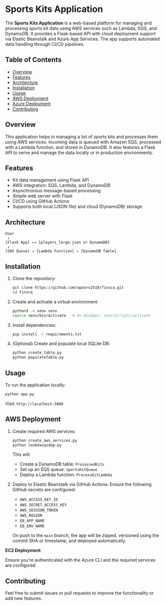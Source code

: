 # Sports Kits Application

The **Sports Kits Application** is a web-based platform for managing and processing sports kit data using AWS services such as Lambda, SQS, and DynamoDB. It provides a Flask-based API with cloud deployment support via Elastic Beanstalk and Azure App Services. The app supports automated data handling through CI/CD pipelines.

## Table of Contents

- [Overview](#overview)
- [Features](#features)
- [Architecture](#architecture)
- [Installation](#installation)
- [Usage](#usage)
- [AWS Deployment](#aws-deployment)
- [Azure Deployment](#azure-deployment)
- [Contributing](#contributing)

## Overview

This application helps in managing a list of sports kits and processes them using AWS services. Incoming data is queued with Amazon SQS, processed with a Lambda function, and stored in DynamoDB. It also features a Flask API to serve and manage the data locally or in production environments.

## Features

- Kit data management using Flask API
- AWS integration: SQS, Lambda, and DynamoDB
- Asynchronous message-based processing
- Simple web server with Flask
- CI/CD using GitHub Actions
- Supports both local (JSON file) and cloud (DynamoDB) storage

## Architecture

```
User
 ↓
[Flask App] ←→ [players_large.json or DynamoDB]
 ↓
[SQS Queue] → [Lambda Function] → [DynamoDB Table]
```

## Installation

1. Clone the repository:
   ```bash
   git clone https://github.com/apoorv2510/finsca.git
   cd finsca
   ```

2. Create and activate a virtual environment:
   ```bash
   python3 -m venv venv
   source venv/bin/activate   # On Windows: venv\Scripts\activate
   ```

3. Install dependencies:
   ```bash
   pip install -r requirements.txt
   ```

4. (Optional) Create and populate local SQLite DB:
   ```bash
   python create_table.py
   python populateTable.py
   ```

## Usage

To run the application locally:
```bash
python app.py
```

Visit: `http://localhost:5000`

## AWS Deployment

1. Create required AWS services:
   ```bash
   python create_aws_services.py
   python lanbdasqsdep.py
   ```

   This will:
   - Create a DynamoDB table: `ProcessedKits`
   - Set up an SQS queue: `SportsKitQueue`
   - Deploy a Lambda function: `ProcessKitLambda`

2. Deploy to Elastic Beanstalk via GitHub Actions:
   Ensure the following GitHub secrets are configured:
   - `AWS_ACCESS_KEY_ID`
   - `AWS_SECRET_ACCESS_KEY`
   - `AWS_SESSION_TOKEN`
   - `AWS_REGION`
   - `EB_APP_NAME`
   - `EB_ENV_NAME`

   On push to the `main` branch, the app will be zipped, versioned using the commit SHA or timestamp, and deployed automatically.

**EC2 Deployment**

Ensure you're authenticated with the Azure CLI and the required services are configured.

## Contributing

Feel free to submit issues or pull requests to improve the functionality or add new features.
